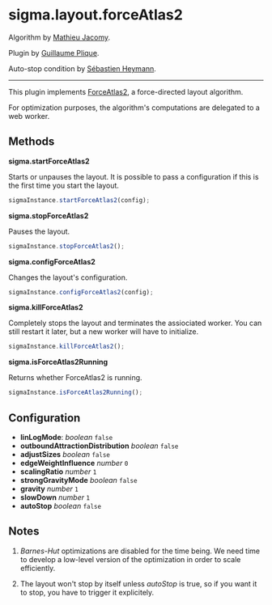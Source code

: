 sigma.layout.forceAtlas2
========================

Algorithm by [Mathieu Jacomy](https://github.com/jacomyma).

Plugin by [Guillaume Plique](https://github.com/Yomguithereal).

Auto-stop condition by [Sébastien Heymann](https://github.com/sheymann).

---

This plugin implements [ForceAtlas2](http://www.medialab.sciences-po.fr/publications/Jacomy_Heymann_Venturini-Force_Atlas2.pdf), a force-directed layout algorithm.

For optimization purposes, the algorithm's computations are delegated to a web worker.

## Methods

**sigma.startForceAtlas2**

Starts or unpauses the layout. It is possible to pass a configuration if this is the first time you start the layout.

```js
sigmaInstance.startForceAtlas2(config);
```

**sigma.stopForceAtlas2**

Pauses the layout.

```js
sigmaInstance.stopForceAtlas2();
```

**sigma.configForceAtlas2**

Changes the layout's configuration.

```js
sigmaInstance.configForceAtlas2(config);
```

**sigma.killForceAtlas2**

Completely stops the layout and terminates the assiociated worker. You can still restart it later, but a new worker will have to initialize.

```js
sigmaInstance.killForceAtlas2();
```

**sigma.isForceAtlas2Running**

Returns whether ForceAtlas2 is running.

```js
sigmaInstance.isForceAtlas2Running();
```

## Configuration

* **linLogMode**: *boolean* `false`
* **outboundAttractionDistribution** *boolean* `false`
* **adjustSizes** *boolean* `false`
* **edgeWeightInfluence** *number* `0`
* **scalingRatio** *number* `1`
* **strongGravityMode** *boolean* `false`
* **gravity** *number* `1`
* **slowDown** *number* `1`
* **autoStop** *boolean* `false`

## Notes
1. *Barnes-Hut* optimizations are disabled for the time being. We need time to develop a low-level version of the optimization in order to scale efficiently.

2. The layout won't stop by itself unless *autoStop* is true, so if you want it to stop, you have to trigger it explicitely.

